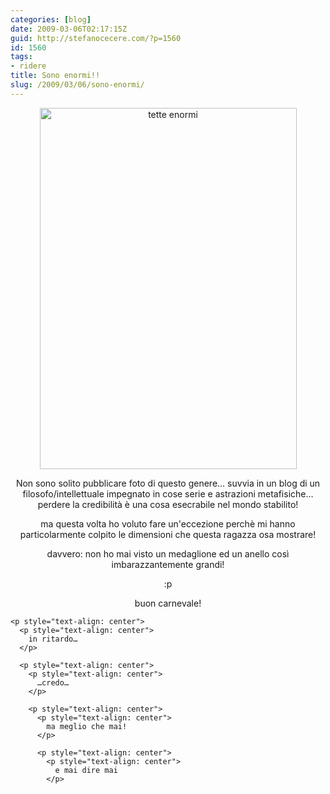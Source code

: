 ```yaml
---
categories: [blog]
date: 2009-03-06T02:17:15Z
guid: http://stefanocecere.com/?p=1560
id: 1560
tags:
- ridere
title: Sono enormi!!
slug: /2009/03/06/sono-enormi/
---
```


<p style="text-align: center">
  <img class="aligncenter size-full wp-image-1561" title="tette enormi" src="http://stefanocecere.com/wp-content/uploads/sites/3/2009/03/tette_enormi.jpg" alt="tette enormi" width="411" height="578" srcset="http://stefanocecere.com/wp-content/uploads/sites/3/2009/03/tette_enormi.jpg 514w, http://stefanocecere.com/wp-content/uploads/sites/3/2009/03/tette_enormi-213x300.jpg 213w" sizes="(max-width: 411px) 100vw, 411px" />
</p>

<p style="text-align: center">
  Non sono solito pubblicare foto di questo genere… suvvia in un blog di un filosofo/intellettuale impegnato in cose serie e astrazioni metafisiche… perdere la credibilità è una cosa esecrabile nel mondo stabilito!
</p>

<p style="text-align: center">
  ma questa volta ho voluto fare un'eccezione perchè mi hanno particolarmente colpito le dimensioni che questa ragazza osa mostrare!
</p>

<p style="text-align: center">
  davvero: non ho mai visto un medaglione ed un anello così imbarazzantemente grandi!
</p>

<p style="text-align: center">
  <p style="text-align: center">
    :p
  </p>
  
  <p style="text-align: center">
    <p style="text-align: center">
      buon carnevale!
    </p>
    
    <p style="text-align: center">
      <p style="text-align: center">
        in ritardo…
      </p>
      
      <p style="text-align: center">
        <p style="text-align: center">
          …credo…
        </p>
        
        <p style="text-align: center">
          <p style="text-align: center">
            ma meglio che mai!
          </p>
          
          <p style="text-align: center">
            <p style="text-align: center">
              e mai dire mai
            </p>
